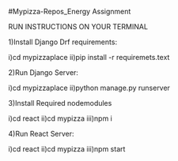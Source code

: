 #Mypizza-Repos_Energy Assignment


RUN INSTRUCTIONS ON YOUR TERMINAL


1)Install Django Drf requirements:

i)cd mypizzaplace 
ii)pip install -r requiremets.text

2)Run Django Server:

i)cd mypizzaplace
ii)python manage.py runserver

3)Install Required nodemodules

i)cd react
ii)cd mypizza
iii)npm i

4)Run React Server:

i)cd react
ii)cd mypizza
iii)npm start